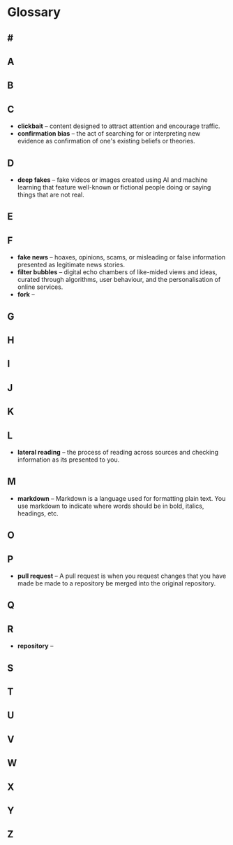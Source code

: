 # Glossary

## \#

## A

## B

## C

* **clickbait** – content designed to attract attention and encourage traffic.
* **confirmation bias** – the act of searching for or interpreting new evidence as confirmation of one's existing beliefs or theories.

## D

* **deep fakes** – fake videos or images created using AI and machine learning that feature well-known or fictional people doing or saying things that are not real.

## E

## F

* **fake news** – hoaxes, opinions, scams, or misleading or false information presented as legitimate news stories.
* **filter bubbles** – digital echo chambers of like-mided views and ideas, curated through algorithms, user behaviour, and the personalisation of online services.
* **fork** –

## G

## H

## I

## J

## K

## L

* **lateral reading** – the process of reading across sources and checking information as its presented to you.

## M

* **markdown** – Markdown is a language used for formatting plain text. You use markdown to indicate where words should be in bold, italics, headings, etc.

## O

## P

* **pull request** – A pull request is when you request changes that you have made be made to a repository be merged into the original repository.

## Q

## R

* **repository** –

## S

## T

## U

## V

## W

## X

## Y

## Z

